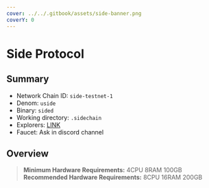 ```yaml
---
cover: ../../.gitbook/assets/side-banner.png
coverY: 0
---
```


# Side Protocol

## Summary

* Network Chain ID: `side-testnet-1`
* Denom: `uside`
* Binary: `sided`
* Working directory: `.sidechain`
* Explorers: [LINK](https://testnet.side.explorers.guru/)
* Faucet: Ask in discord channel

## Overview

> **Minimum Hardware Requirements:** 4CPU 8RAM 100GB \
> **Recommended Hardware Requirements:** 8CPU 16RAM 200GB

